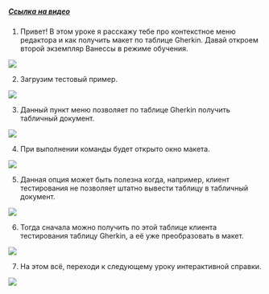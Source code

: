 ﻿##### [Ссылка на видео](https://youtu.be/5oqqcwcwSWQ)

001. Привет! В этом уроке я расскажу тебе про контекстное меню редактора и как получить макет по таблице Gherkin. Давай откроем второй экземпляр Ванессы в режиме обучения.

![](https://vanessa-files.do.bit-erp.ru/Doc/1.2.040.1/MD/Глава13/images/000_КонтекстноеМенюРедактораПолучитьМакетПоТаблицеGherkin.png)

002. Загрузим тестовый пример.

![](https://vanessa-files.do.bit-erp.ru/Doc/1.2.040.1/MD/Глава13/images/004_КонтекстноеМенюРедактораПолучитьМакетПоТаблицеGherkin.png)

003. Данный пункт меню позволяет по таблице Gherkin получить табличный документ.

![](https://vanessa-files.do.bit-erp.ru/Doc/1.2.040.1/MD/Глава13/images/010_КонтекстноеМенюРедактораПолучитьМакетПоТаблицеGherkin.png)

004. При выполнении команды будет открыто окно макета.

![](https://vanessa-files.do.bit-erp.ru/Doc/1.2.040.1/MD/Глава13/images/014_КонтекстноеМенюРедактораПолучитьМакетПоТаблицеGherkin.png)

005. Данная опция может быть полезна когда, например, клиент тестирования не позволяет штатно вывести таблицу в табличный документ.

![](https://vanessa-files.do.bit-erp.ru/Doc/1.2.040.1/MD/Глава13/images/015_КонтекстноеМенюРедактораПолучитьМакетПоТаблицеGherkin.png)

006. Тогда сначала можно получить по этой таблице клиента тестирования таблицу Gherkin, а её уже преобразовать в макет.

![](https://vanessa-files.do.bit-erp.ru/Doc/1.2.040.1/MD/Глава13/images/016_КонтекстноеМенюРедактораПолучитьМакетПоТаблицеGherkin.png)

007. На этом всё, переходи к следующему уроку интерактивной справки.

![](https://vanessa-files.do.bit-erp.ru/Doc/1.2.040.1/MD/Глава13/images/017_КонтекстноеМенюРедактораПолучитьМакетПоТаблицеGherkin.png)
